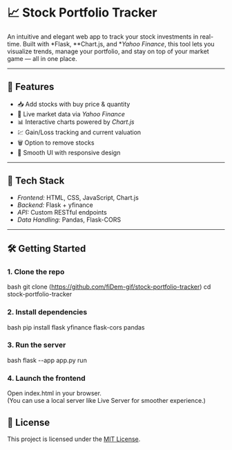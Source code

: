 # 📈 Stock Portfolio Tracker

An intuitive and elegant web app to track your stock investments in real-time. Built with *Flask, **Chart.js, and **Yahoo Finance*, this tool lets you visualize trends, manage your portfolio, and stay on top of your market game — all in one place.

---

## 🚀 Features

- 📥 Add stocks with buy price & quantity  
- 📡 Live market data via *Yahoo Finance*
- 📊 Interactive charts powered by *Chart.js*
- 💹 Gain/Loss tracking and current valuation
- 🗑️ Option to remove stocks
- 💅 Smooth UI with responsive design

---

## 🧠 Tech Stack

- *Frontend:* HTML, CSS, JavaScript, Chart.js  
- *Backend:* Flask + yfinance  
- *API:* Custom RESTful endpoints  
- *Data Handling:* Pandas, Flask-CORS

---

## 🛠️ Getting Started

### 1. Clone the repo
bash
git clone (https://github.com/fiDem-gif/stock-portfolio-tracker)
cd stock-portfolio-tracker


### 2. Install dependencies
bash
pip install flask yfinance flask-cors pandas


### 3. Run the server
bash
flask --app app.py run


### 4. Launch the frontend  
Open index.html in your browser.  
(You can use a local server like Live Server for smoother experience.)

## 📜 License

This project is licensed under the [MIT License](LICENSE).



